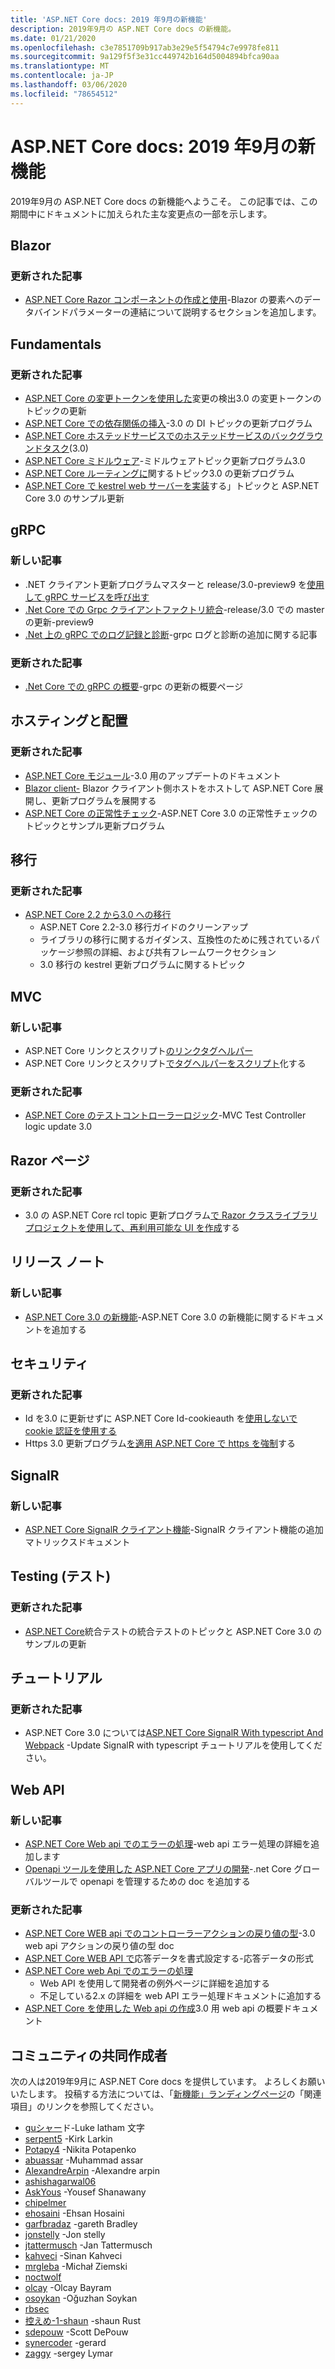 ```yaml
---
title: 'ASP.NET Core docs: 2019 年9月の新機能'
description: 2019年9月の ASP.NET Core docs の新機能。
ms.date: 01/21/2020
ms.openlocfilehash: c3e7851709b917ab3e29e5f54794c7e9978fe811
ms.sourcegitcommit: 9a129f5f3e31cc449742b164d5004894bfca90aa
ms.translationtype: MT
ms.contentlocale: ja-JP
ms.lasthandoff: 03/06/2020
ms.locfileid: "78654512"
---
```

# <a name="aspnet-core-docs-whats-new-for-september-2019"></a>ASP.NET Core docs: 2019 年9月の新機能

2019年9月の ASP.NET Core docs の新機能へようこそ。 この記事では、この期間中にドキュメントに加えられた主な変更点の一部を示します。

## <a name="blazor"></a>Blazor

### <a name="updated-articles"></a>更新された記事

- [ASP.NET Core Razor コンポーネントの作成と使用](../blazor/components.md)-Blazor の要素へのデータバインドパラメーターの連結について説明するセクションを追加します。

## <a name="fundamentals"></a>Fundamentals

### <a name="updated-articles"></a>更新された記事

- [ASP.NET Core の変更トークンを使用した](../fundamentals/change-tokens.md)変更の検出3.0 の変更トークンのトピックの更新
- [ASP.NET Core での依存関係の挿入](../fundamentals/dependency-injection.md)-3.0 の DI トピックの更新プログラム
- [ASP.NET Core ホステッドサービスでのホステッドサービスのバックグラウンドタスク](../fundamentals/host/hosted-services.md)(3.0)
- [ASP.NET Core ミドルウェア](../fundamentals/middleware/index.md)-ミドルウェアトピック更新プログラム3.0
- [ASP.NET Core ルーティングに](../fundamentals/routing.md)関するトピック3.0 の更新プログラム
- [ASP.NET Core で kestrel web サーバーを実装](../fundamentals/servers/kestrel.md)する」トピックと ASP.NET Core 3.0 のサンプル更新

## <a name="grpc"></a>gRPC

### <a name="new-articles"></a>新しい記事

- .NET クライアント更新プログラムマスターと release/3.0-preview9 を[使用して gRPC サービスを呼び出す](../grpc/client.md)
- [.Net Core での Grpc クライアントファクトリ統合](../grpc/clientfactory.md)-release/3.0 での master の更新-preview9
- [.Net 上の gRPC でのログ記録と診断](../grpc/diagnostics.md)-grpc ログと診断の追加に関する記事

### <a name="updated-articles"></a>更新された記事

- [.Net Core での gRPC の概要](../grpc/index.md)-grpc の更新の概要ページ

## <a name="hosting-and-deployment"></a>ホスティングと配置

### <a name="updated-articles"></a>更新された記事

- [ASP.NET Core モジュール](../host-and-deploy/aspnet-core-module.md)-3.0 用のアップデートのドキュメント
- [Blazor client-](../host-and-deploy/blazor/webassembly.md) Blazor クライアント側ホストをホストして ASP.NET Core 展開し、更新プログラムを展開する
- [ASP.NET Core の正常性チェック](../host-and-deploy/health-checks.md)-ASP.NET Core 3.0 の正常性チェックのトピックとサンプル更新プログラム

## <a name="migration"></a>移行

### <a name="updated-articles"></a>更新された記事

- [ASP.NET Core 2.2 から3.0 への移行](../migration/22-to-30.md)
  - ASP.NET Core 2.2-3.0 移行ガイドのクリーンアップ
  - ライブラリの移行に関するガイダンス、互換性のために残されているパッケージ参照の詳細、および共有フレームワークセクション
  - 3\.0 移行の kestrel 更新プログラムに関するトピック

## <a name="mvc"></a>MVC

### <a name="new-articles"></a>新しい記事

- ASP.NET Core リンクとスクリプト[のリンクタグヘルパー](../mvc/views/tag-helpers/built-in/link-tag-helper.md)
- ASP.NET Core リンクとスクリプト[でタグヘルパーをスクリプト](../mvc/views/tag-helpers/built-in/script-tag-helper.md)化する

### <a name="updated-articles"></a>更新された記事

- [ASP.NET Core のテストコントローラーロジック](../mvc/controllers/testing.md)-MVC Test Controller logic update 3.0

## <a name="razor-pages"></a>Razor ページ

### <a name="updated-articles"></a>更新された記事

- 3\.0 の ASP.NET Core rcl topic 更新プログラム[で Razor クラスライブラリプロジェクトを使用して、再利用可能な UI を作成](../razor-pages/ui-class.md)する

## <a name="release-notes"></a>リリース ノート

### <a name="new-articles"></a>新しい記事

- [ASP.NET Core 3.0 の新機能](../release-notes/aspnetcore-3.0.md)-ASP.NET Core 3.0 の新機能に関するドキュメントを追加する

## <a name="security"></a>セキュリティ

### <a name="updated-articles"></a>更新された記事

- Id を3.0 に更新せずに ASP.NET Core Id-cookieauth を[使用しないで cookie 認証を使用する](../security/authentication/cookie.md)
- Https 3.0 更新プログラム[を適用 ASP.NET Core で https を強制](../security/enforcing-ssl.md)する

## <a name="signalr"></a>SignalR

### <a name="new-articles"></a>新しい記事

- [ASP.NET Core SignalR クライアント機能](../signalr/client-features.md)-SignalR クライアント機能の追加マトリックスドキュメント

## <a name="testing"></a>Testing (テスト)

### <a name="updated-articles"></a>更新された記事

- [ASP.NET Core](../test/integration-tests.md)統合テストの統合テストのトピックと ASP.NET Core 3.0 のサンプルの更新

## <a name="tutorials"></a>チュートリアル

### <a name="updated-articles"></a>更新された記事

- ASP.NET Core 3.0 については[ASP.NET Core SignalR With typescript And Webpack](../tutorials/signalr-typescript-webpack.md) -Update SignalR with typescript チュートリアルを使用してください。

## <a name="web-api"></a>Web API

### <a name="new-articles"></a>新しい記事

- [ASP.NET Core Web api でのエラーの処理](../web-api/handle-errors.md)-web api エラー処理の詳細を追加します
- [Openapi ツールを使用した ASP.NET Core アプリの開発](../web-api/microsoft.dotnet-openapi.md)-.net Core グローバルツールで openapi を管理するための doc を追加する

### <a name="updated-articles"></a>更新された記事

- [ASP.NET Core WEB api でのコントローラーアクションの戻り値の型](../web-api/action-return-types.md)-3.0 web api アクションの戻り値の型 doc
- [ASP.NET Core WEB API で](../web-api/advanced/formatting.md)応答データを書式設定する-応答データの形式
- [ASP.NET Core web Api でのエラーの処理](../web-api/handle-errors.md)
  - Web API を使用して開発者の例外ページに詳細を追加する
  - 不足している2.x の詳細を web API エラー処理ドキュメントに追加する
- [ASP.NET Core を使用した Web api の作成](../web-api/index.md)3.0 用 web api の概要ドキュメント

## <a name="community-contributors"></a>コミュニティの共同作成者

次の人は2019年9月に ASP.NET Core docs を提供しています。 よろしくお願いいたします。 投稿する方法については、「[新機能」ランディングページ](index.yml)の「関連項目」のリンクを参照してください。

- [guシャー](https://github.com/guardrex)ド-Luke latham 文字
- [serpent5](https://github.com/serpent5) -Kirk Larkin
- [Potapy4](https://github.com/Potapy4) -Nikita Potapenko
- [abuassar](https://github.com/abuassar) -Muhammad assar
- [AlexandreArpin](https://github.com/AlexandreArpin) -Alexandre arpin
- [ashishagarwal06](https://github.com/ashishagarwal06) 
- [AskYous](https://github.com/AskYous) -Yousef Shanawany
- [chipelmer](https://github.com/chipelmer) 
- [ehosaini](https://github.com/ehosaini) -Ehsan Hosaini
- [garfbradaz](https://github.com/garfbradaz) -gareth Bradley
- [jonstelly](https://github.com/jonstelly) -Jon stelly
- [jtattermusch](https://github.com/jtattermusch) -Jan Tattermusch
- [kahveci](https://github.com/kahveci) -Sinan Kahveci
- [mrgleba](https://github.com/mrgleba) -Michał Ziemski
- [noctwolf](https://github.com/noctwolf) 
- [olcay](https://github.com/olcay) -Olcay Bayram
- [osoykan](https://github.com/osoykan) -Oğuzhan Soykan
- [rbsec](https://github.com/rbsec) 
- [控えめ-1-shaun](https://github.com/rusty-1-shaun) -shaun Rust
- [sdepouw](https://github.com/sdepouw) -Scott DePouw
- [synercoder](https://github.com/synercoder) -gerard
- [zaggy](https://github.com/zaggy) -sergey Lymar

